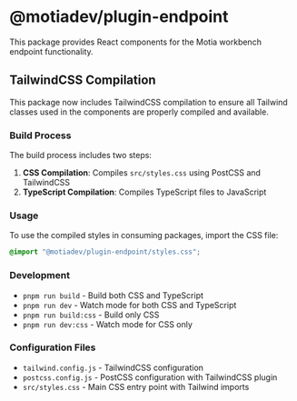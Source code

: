 # @motiadev/plugin-endpoint

This package provides React components for the Motia workbench endpoint functionality.

## TailwindCSS Compilation

This package now includes TailwindCSS compilation to ensure all Tailwind classes used in the components are properly compiled and available.

### Build Process

The build process includes two steps:
1. **CSS Compilation**: Compiles `src/styles.css` using PostCSS and TailwindCSS
2. **TypeScript Compilation**: Compiles TypeScript files to JavaScript

### Usage

To use the compiled styles in consuming packages, import the CSS file:

```css
@import "@motiadev/plugin-endpoint/styles.css";
```

### Development

- `pnpm run build` - Build both CSS and TypeScript
- `pnpm run dev` - Watch mode for both CSS and TypeScript
- `pnpm run build:css` - Build only CSS
- `pnpm run dev:css` - Watch mode for CSS only

### Configuration Files

- `tailwind.config.js` - TailwindCSS configuration
- `postcss.config.js` - PostCSS configuration with TailwindCSS plugin
- `src/styles.css` - Main CSS entry point with Tailwind imports